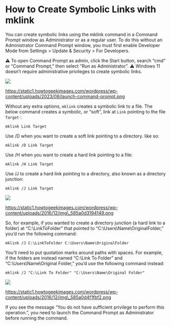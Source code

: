 # How to Create Symbolic Links with mklink

You can create symbolic links using the mklink command in a Command Prompt window as Administrator or as a regular user. To do this without an Administrator Command Prompt window, you must first enable Developer Mode from Settings > Update & Security > For Developers.

⚠️ To open Command Prompt as admin, click the Start button, search “cmd” or “Command Prompt,” then select “Run as Administrator”. ⚠️ Windows 11 doesn’t require administrative privileges to create symbolic links.

![](https://static1.howtogeekimages.com/wordpress/wp-content/uploads/2023/08/launch-command-prompt.png)

https://static1.howtogeekimages.com/wordpress/wp-content/uploads/2023/08/launch-command-prompt.png

Without any extra options, `mklink` creates a symbolic link to a file. The below command creates a symbolic, or “soft”, link at `Link` pointing to the file `Target` :

```
mklink Link Target
```

Use /D when you want to create a soft link pointing to a directory. like so:

```
mklink /D Link Target
```

Use /H when you want to create a hard link pointing to a file:

```
mklink /H Link Target
```

Use /J to create a hard link pointing to a directory, also known as a directory junction:

```
mklink /J Link Target
```

![](https://static1.howtogeekimages.com/wordpress/wp-content/uploads/2016/12/img_585a0d3194149.png)

https://static1.howtogeekimages.com/wordpress/wp-content/uploads/2016/12/img\_585a0d3194149.png

So, for example, if you wanted to create a directory junction (a hard link to a folder) at “C:\LinkToFolder” that pointed to “C:\Users\Name\OriginalFolder,” you’d run the following command:

```
mklink /J C:\LinkToFolder C:\Users\Name\OriginalFolder
```

You’ll need to put quotation marks around paths with spaces. For example, if the folders are instead named “C:\Link To Folder” and “C:\Users\Name\Original Folder,” you’d use the following command instead:

```
mklink /J "C:\Link To Folder" "C:\Users\Name\Original Folder"
```

![](https://static1.howtogeekimages.com/wordpress/wp-content/uploads/2016/12/img_585a0d4f1fbf2.png)

https://static1.howtogeekimages.com/wordpress/wp-content/uploads/2016/12/img\_585a0d4f1fbf2.png

If you see the message “You do not have sufficient privilege to perform this operation.”, you need to launch the Command Prompt as Administrator before running the command.

